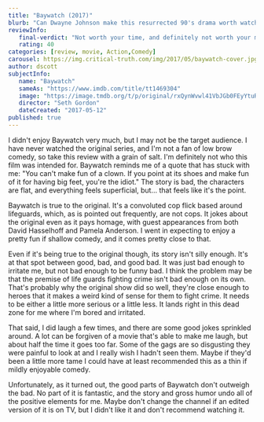 ```yaml
---
title: "Baywatch (2017)"
blurb: "Can Dwayne Johnson make this resurrected 90's drama worth watching?"
reviewInfo:
   final-verdict: "Not worth your time, and definitely not worth your money."
   rating: 40
categories: [review, movie, Action,Comedy]
carousel: https://img.critical-truth.com/img/2017/05/baywatch-cover.jpg
author: dscott
subjectInfo:
   name: "Baywatch"
   sameAs: "https://www.imdb.com/title/tt1469304"
   image: "https://image.tmdb.org/t/p/original/rxQynWvwl41VbJGb0FEyYtuRwS2.jpg"
   director: "Seth Gordon"
   dateCreated: "2017-05-12"
published: true
---
```



I didn't enjoy Baywatch very much, but I may not be the target audience. I have never watched the original series, and I'm not a fan of low brow comedy, so take this review with a grain of salt. I'm definitely not who this film was intended for. Baywatch reminds me of a quote that has stuck with me: "You can't make fun of a clown. If you point at its shoes and make fun of it for having big feet, you're the idiot." The story is bad, the characters are flat, and everything feels superficial, but... that feels like it's the point.

Baywatch is true to the original. It's a convoluted cop flick based around lifeguards, which, as is pointed out frequently, are not cops. It jokes about the original even as it pays homage, with guest appearances from both David Hasselhoff and Pamela Anderson. I went in expecting to enjoy a pretty fun if shallow comedy, and it comes pretty close to that.

Even if it's being true to the original though, its story isn't silly enough. It's at that spot between good, bad, and good bad. It was just bad enough to irritate me, but not bad enough to be funny bad. I think the problem may be that the premise of life guards fighting crime isn't bad enough on its own. That's probably why the original show did so well, they're close enough to heroes that it makes a weird kind of sense for them to fight crime. It needs to be either a little more serious or a little less. It lands right in this dead zone for me where I'm bored and irritated.

That said, I did laugh a few times, and there are some good jokes sprinkled around. A lot can be forgiven of a movie that's able to make me laugh, but about half the time it goes too far. Some of the gags are so disgusting they were painful to look at and I really wish I hadn't seen them. Maybe if they'd been a little more tame I could have at least recommended this as a thin if mildly enjoyable comedy.

Unfortunately, as it turned out, the good parts of Baywatch don't outweigh the bad. No part of it is fantastic, and the story and gross humor undo all of the positive elements for me. Maybe don't change the channel if an edited version of it is on TV, but I didn't like it and don't recommend watching it.
